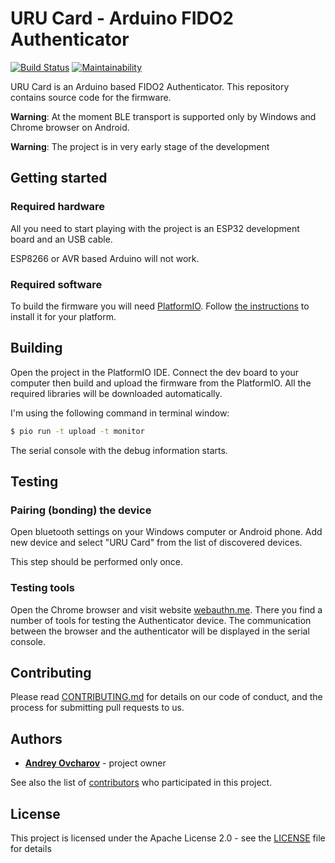 # URU Card - Arduino FIDO2 Authenticator

[![Build Status](https://travis-ci.com/uru-card/uru-card.svg?branch=master)](https://travis-ci.com/uru-card/uru-card)
[![Maintainability](https://api.codeclimate.com/v1/badges/f62968e1aea07e03c3d8/maintainability)](https://codeclimate.com/github/uru-card/uru-card/maintainability)

URU Card is an Arduino based FIDO2 Authenticator. This repository contains source code for the firmware.

**Warning**: At the moment BLE transport is supported only by Windows and Chrome browser on Android.

**Warning**: The project is in very early stage of the development

## Getting started

### Required hardware

All you need to start playing with the project is an ESP32 development board and an USB cable.

ESP8266 or AVR based Arduino will not work.

### Required software

To build the firmware you will need [PlatformIO](https://platformio.org/). Follow [the instructions](https://platformio.org/platformio-ide) to install it for your platform.

## Building

Open the project in the PlatformIO IDE. Connect the dev board to your computer then build and upload the firmware from the PlatformIO. All the required libraries will be downloaded automatically.

I'm using the following command in terminal window:

```bash
$ pio run -t upload -t monitor
```

The serial console with the debug information starts.

## Testing

### Pairing (bonding) the device

Open bluetooth settings on your Windows computer or Android phone. Add new device and select "URU Card" from the list of discovered devices.

This step should be performed only once.

### Testing tools

Open the Chrome browser and visit website [webauthn.me](https://webauthn.me/). There you find a number of tools for testing the Authenticator device. The communication between the browser and the authenticator will be displayed in the serial console.

## Contributing

Please read [CONTRIBUTING.md](/CONTRIBUTING.md) for details on our code of conduct, and the process for submitting pull requests to us.

## Authors

* [**Andrey Ovcharov**](https://github.com/snakeye) - project owner

See also the list of [contributors](https://github.com/uru-card/uru-card/contributors) who participated in this project.

## License

This project is licensed under the Apache License 2.0 - see the [LICENSE](/LICENSE) file for details